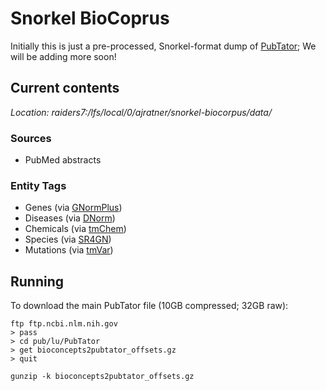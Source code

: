 # Snorkel BioCoprus

Initially this is just a pre-processed, Snorkel-format dump of [PubTator](https://www.ncbi.nlm.nih.gov/CBBresearch/Lu/Demo/PubTator/);
We will be adding more soon!

## Current contents

*Location: raiders7:/lfs/local/0/ajratner/snorkel-biocorpus/data/*

### Sources
* PubMed abstracts

### Entity Tags
* Genes (via [GNormPlus](http://www.ncbi.nlm.nih.gov/CBBresearch/Lu/Demo/GNormPlus/))
* Diseases (via [DNorm](http://www.ncbi.nlm.nih.gov/CBBresearch/Lu/Demo/DNorm/))
* Chemicals (via [tmChem](http://www.ncbi.nlm.nih.gov/CBBresearch/Lu/Demo/tmChem/))
* Species (via [SR4GN](http://www.ncbi.nlm.nih.gov/CBBresearch/Lu/downloads/SR4GN/))
* Mutations (via [tmVar](http://www.ncbi.nlm.nih.gov/CBBresearch/Lu/pub/tmVar/))


## Running
To download the main PubTator file (10GB compressed; 32GB raw):
```
ftp ftp.ncbi.nlm.nih.gov
> pass
> cd pub/lu/PubTator
> get bioconcepts2pubtator_offsets.gz
> quit

gunzip -k bioconcepts2pubtator_offsets.gz
```

